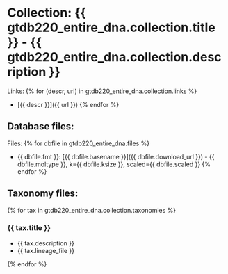 # Collection: {{ gtdb220_entire_dna.collection.title }} - {{ gtdb220_entire_dna.collection.description }}

Links:
{% for (descr, url) in gtdb220_entire_dna.collection.links %}
* [{{ descr }}]({{ url }})
{% endfor %}

## Database files:

Files:
{% for dbfile in gtdb220_entire_dna.files %}
   * {{ dbfile.fmt }}: [{{ dbfile.basename }}]({{ dbfile.download_url }}) - {{ dbfile.moltype }}, k={{ dbfile.ksize }}, scaled={{ dbfile.scaled }}
{% endfor %}

## Taxonomy files:

{% for tax in gtdb220_entire_dna.collection.taxonomies %}

### {{ tax.title }}
* {{ tax.description }}
* {{ tax.lineage_file }}

{% endfor %}
